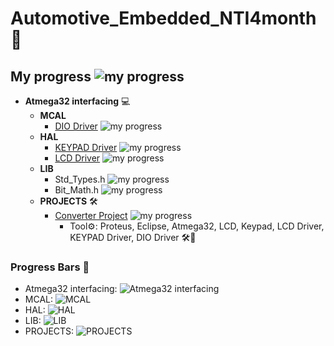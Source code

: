 # Automotive_Embedded_NTI4month 🚗 
## My progress  ![my progress](https://progress-bar.dev/28/?title=progress)
- **Atmega32 interfacing** 💻
    - **MCAL**
        - [DIO Driver](Atmega32_arch_interfacing/MCAL/DIO_Driver)   ![my progress](https://progress-bar.dev/100/?title=done)
    - **HAL**
        - [KEYPAD Driver](Atmega32_arch_interfacing/HAL/KEYPAD_Driver)   ![my progress](https://progress-bar.dev/100/?title=done)
        - [LCD Driver](Atmega32_arch_interfacing/HAL/LCD_Driver)   ![my progress](https://progress-bar.dev/100/?title=done)
    - **LIB**
        - Std_Types.h   ![my progress](https://progress-bar.dev/100/?title=done)
        - Bit_Math.h   ![my progress](https://progress-bar.dev/100/?title=done)
    - **PROJECTS** 🛠️
        - [Converter Project](Atmega32_arch_interfacing/Projects/Converter)   ![my progress](https://progress-bar.dev/90/?title=progress)
            - Tool⚙️: Proteus, Eclipse, Atmega32, LCD, Keypad, LCD Driver, KEYPAD Driver, DIO Driver 🛠️🌟

### Progress Bars 🚀

- Atmega32 interfacing: ![Atmega32 interfacing](https://progress-bar.dev/50/?title=50%25)
- MCAL: ![MCAL](https://progress-bar.dev/80/?title=80%25)
- HAL: ![HAL](https://progress-bar.dev/60/?title=60%25)
- LIB: ![LIB](https://progress-bar.dev/70/?title=70%25)
- PROJECTS: ![PROJECTS](https://progress-bar.dev/70/?title=70%25)
